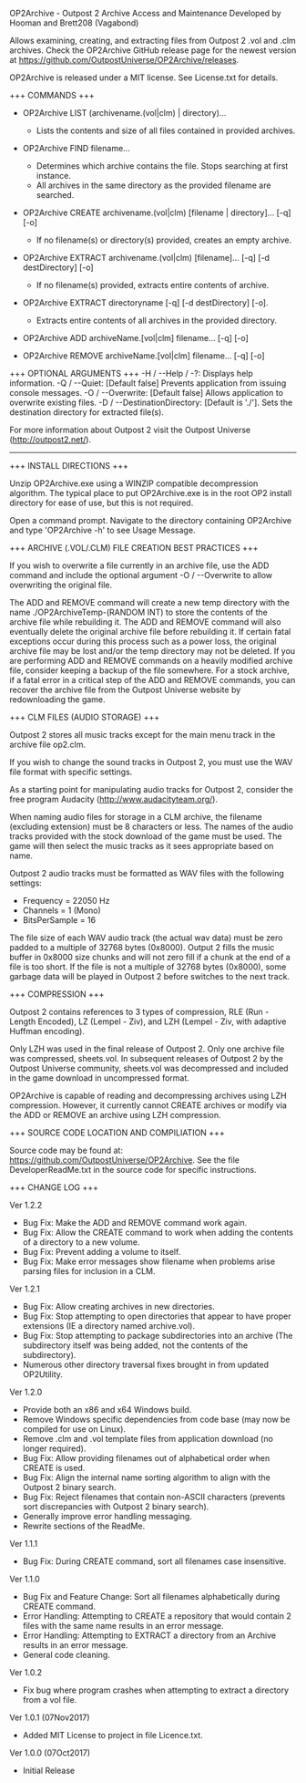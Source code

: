 OP2Archive - Outpost 2 Archive Access and Maintenance
Developed by Hooman and Brett208 (Vagabond)

Allows examining, creating, and extracting files from Outpost 2 .vol and .clm archives. Check the OP2Archive GitHub release page for the newest version at https://github.com/OutpostUniverse/OP2Archive/releases.

OP2Archive is released under a MIT license. See License.txt for details.

+++ COMMANDS +++
  * OP2Archive LIST (archivename.(vol|clm) | directory)...
    * Lists the contents and size of all files contained in provided archives.

  * OP2Archive FIND filename...
    * Determines which archive contains the file. Stops searching at first instance.
    * All archives in the same directory as the provided filename are searched.

  * OP2Archive CREATE archivename.(vol|clm) [filename | directory]... [-q] [-o]
    * If no filename(s) or directory(s) provided, creates an empty archive.

  * OP2Archive EXTRACT archivename.(vol|clm) [filename]... [-q] [-d destDirectory] [-o]
    * If no filename(s) provided, extracts entire contents of archive.

  * OP2Archive EXTRACT directoryname [-q] [-d destDirectory] [-o].
    * Extracts entire contents of all archives in the provided directory.

  * OP2Archive ADD archiveName.[vol|clm] filename... [-q] [-o]

  * OP2Archive REMOVE archiveName.[vol|clm] filename... [-q] [-o]

+++ OPTIONAL ARGUMENTS +++
  -H / --Help / -?: Displays help information.
  -Q / --Quiet: [Default false] Prevents application from issuing console messages.
  -O / --Overwrite: [Default false] Allows application to overwrite existing files.
  -D / --DestinationDirectory: [Default is './']. Sets the destination directory for extracted file(s).

For more information about Outpost 2 visit the Outpost Universe (http://outpost2.net/).


----


+++ INSTALL DIRECTIONS +++

Unzip OP2Archive.exe using a WINZIP compatible decompression algorithm. The typical place to put OP2Archive.exe is in the root OP2 install directory for ease of use, but this is not required.

Open a command prompt. Navigate to the directory containing OP2Archive and type 'OP2Archive -h' to see Usage Message.


+++ ARCHIVE (.VOL/.CLM) FILE CREATION BEST PRACTICES +++

If you wish to overwrite a file currently in an archive file, use the ADD command and include the optional argument -O / --Overwrite to allow overwriting the original file.

The ADD and REMOVE command will create a new temp directory with the name ./OP2ArchiveTemp-(RANDOM INT) to store the contents of the archive file while rebuilding it. The ADD and REMOVE command will also eventually delete the original archive file before rebuilding it. If certain fatal exceptions occur during this process such as a power loss, the original archive file may be lost and/or the temp directory may not be deleted. If you are performing ADD and REMOVE commands on a heavily modified archive file, consider keeping a backup of the file somewhere. For a stock archive, if a fatal error in a critical step of the ADD and REMOVE commands, you can recover the archive file from the Outpost Universe website by redownloading the game.


+++ CLM FILES (AUDIO STORAGE) +++

Outpost 2 stores all music tracks except for the main menu track in the archive file op2.clm.

If you wish to change the sound tracks in Outpost 2, you must use the WAV file format with specific settings.

As a starting point for manipulating audio tracks for Outpost 2, consider the free program Audacity (http://www.audacityteam.org/). 

When naming audio files for storage in a CLM archive, the filename (excluding extension) must be 8 characters or less. The names of the audio tracks provided with the stock download of the game must be used. The game will then select the music tracks as it sees appropriate based on name.

Outpost 2 audio tracks must be formatted as WAV files with the following settings: 
 * Frequency = 22050 Hz
 * Channels = 1 (Mono)
 * BitsPerSample = 16

The file size of each WAV audio track (the actual wav data) must be zero padded to a multiple of 32768 bytes (0x8000). Output 2 fills the music buffer in 0x8000 size chunks and will not zero fill if a chunk at the end of a file is too short. If the file is not a multiple of 32768 bytes (0x8000), some garbage data will be played in Outpost 2 before switches to the next track.


+++ COMPRESSION +++

Outpost 2 contains references to 3 types of compression, RLE (Run - Length Encoded), LZ (Lempel - Ziv), and LZH (Lempel - Ziv, with adaptive Huffman encoding). 

Only LZH was used in the final release of Outpost 2. Only one archive file was compressed, sheets.vol. In subsequent releases of Outpost 2 by the Outpost Universe community, sheets.vol was decompressed and included in the game download in uncompressed format.

OP2Archive is capable of reading and decompressing archives using LZH compression. However, it currently cannot CREATE archives or modify via the ADD or REMOVE an archive using LZH compression.


+++ SOURCE CODE LOCATION AND COMPILIATION +++

Source code may be found at: https://github.com/OutpostUniverse/OP2Archive. See the file DeveloperReadMe.txt in the source code for specific instructions.


+++ CHANGE LOG +++

Ver 1.2.2
 * Bug Fix: Make the ADD and REMOVE command work again.
 * Bug Fix: Allow the CREATE command to work when adding the contents of a directory to a new volume.
 * Bug Fix: Prevent adding a volume to itself.
 * Bug Fix: Make error messages show filename when problems arise parsing files for inclusion in a CLM.

Ver 1.2.1
 * Bug Fix: Allow creating archives in new directories.
 * Bug Fix: Stop attempting to open directories that appear to have proper extensions (IE a directory named archive.vol).
 * Bug Fix: Stop attempting to package subdirectories into an archive (The subdirectory itself was being added, not the contents of the subdirectory).
 * Numerous other directory traversal fixes brought in from updated OP2Utility.

Ver 1.2.0
 * Provide both an x86 and x64 Windows build.
 * Remove Windows specific dependencies from code base (may now be compiled for use on Linux).
 * Remove .clm and .vol template files from application download (no longer required).
 * Bug Fix: Allow providing filenames out of alphabetical order when CREATE is used.
 * Bug Fix: Align the internal name sorting algorithm to align with the Outpost 2 binary search.
 * Bug Fix: Reject filenames that contain non-ASCII characters (prevents sort discrepancies with Outpost 2 binary search).
 * Generally improve error handling messaging.
 * Rewrite sections of the ReadMe.

Ver 1.1.1
 * Bug Fix: During CREATE command, sort all filenames case insensitive.

Ver 1.1.0
 * Bug Fix and Feature Change: Sort all filenames alphabetically during CREATE command.
 * Error Handling: Attempting to CREATE a repository that would contain 2 files with the same name results in an error message.
 * Error Handling: Attempting to EXTRACT a directory from an Archive results in an error message.
 * General code cleaning.

Ver 1.0.2
 * Fix bug where program crashes when attempting to extract a directory from a vol file.

Ver 1.0.1 (07Nov2017)
 * Added MIT License to project in file Licence.txt.

Ver 1.0.0 (07Oct2017)
 * Initial Release
